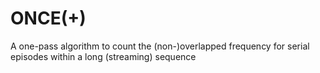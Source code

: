 # ONCE(+)
A one-pass algorithm to count the (non-)overlapped frequency for serial episodes within a long (streaming) sequence

